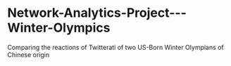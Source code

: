 # Network-Analytics-Project---Winter-Olympics
Comparing the reactions of Twitterati of two US-Born Winter Olympians of Chinese origin
